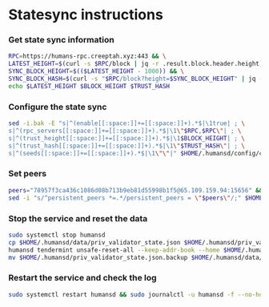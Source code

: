 Statesync instructions
=
### Get state sync information
```bash
RPC=https://humans-rpc.creeptah.xyz:443 && \
LATEST_HEIGHT=$(curl -s $RPC/block | jq -r .result.block.header.height) && \
SYNC_BLOCK_HEIGHT=$(($LATEST_HEIGHT - 1000)) && \
SYNC_BLOCK_HASH=$(curl -s "$RPC/block?height=$SYNC_BLOCK_HEIGHT" | jq -r .result.block_id.hash) && \
echo $LATEST_HEIGHT $BLOCK_HEIGHT $TRUST_HASH
```
### Configure the state sync
```Bash
sed -i.bak -E "s|^(enable[[:space:]]+=[[:space:]]+).*$|\1true| ; \
s|^(rpc_servers[[:space:]]+=[[:space:]]+).*$|\1\"$RPC,$RPC\"| ; \
s|^(trust_height[[:space:]]+=[[:space:]]+).*$|\1$BLOCK_HEIGHT| ; \
s|^(trust_hash[[:space:]]+=[[:space:]]+).*$|\1\"$TRUST_HASH\"| ; \
s|^(seeds[[:space:]]+=[[:space:]]+).*$|\1\"\"|" $HOME/.humansd/config/config.toml
```
### Set peers
```Bash
peers="78957f3ca436c1086d08b713b9eb81d55998b1f5@65.109.159.94:15656" && \
sed -i "s/^persistent_peers *=.*/persistent_peers = \"$peers\"/;" $HOME/.humansd/config/config.toml
```
### Stop the service and reset the data
```bash
sudo systemctl stop humansd
cp $HOME/.humansd/data/priv_validator_state.json $HOME/.humansd/priv_validator_state.json.backup
humansd tendermint unsafe-reset-all --keep-addr-book --home $HOME/.humansd
mv $HOME/.humansd/priv_validator_state.json.backup $HOME/.humansd/data/priv_validator_state.json
```
### Restart the service and check the log
```bash
sudo systemctl restart humansd && sudo journalctl -u humansd -f --no-hostname -o cat
```
